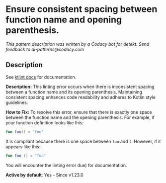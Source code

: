 # Ensure consistent spacing between function name and opening parenthesis.

_This pattern description was written by a Codacy bot for detekt. Send feedback to ai-patterns@codacy.com_

## Description

See [ktlint docs](https://pinterest.github.io/ktlint/0.50.0/rules/standard/#spacing-between-function-name-and-opening-parenthesis) for documentation.

**Description:**
This linting error occurs when there is inconsistent spacing between a function name and its opening parenthesis. Maintaining consistent spacing enhances code readability and adheres to Kotlin style guidelines.

**How to Fix:**
To resolve this error, ensure that there is exactly one space between the function name and the opening parenthesis. For example, if your function definition looks like this:

```kotlin
fun foo() = "foo"
```

It is compliant because there is one space between `foo` and `(`. However, if it appears like this:

```kotlin
fun foo () = "foo"
```

You will encounter the linting error due) for
documentation.

**Active by default**: Yes - Since v1.23.0 
